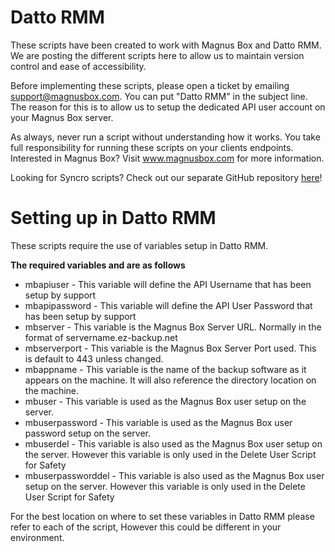 # Datto RMM

These scripts have been created to work with Magnus Box and Datto RMM. We are posting the different scripts here to allow us to maintain version control and ease of accessibility.

Before implementing these scripts, please open a ticket by emailing support@magnusbox.com. You can put "Datto RMM" in the subject line. The reason for this is to allow us to setup the dedicated API user account on your Magnus Box server.

As always, never run a script without understanding how it works. You take full responsibility for running these scripts on your clients endpoints.
Interested in Magnus Box? Visit www.magnusbox.com for more information.

Looking for Syncro scripts? Check out our separate GitHub repository <a href="https://github.com/MagnusBoxMike/Syncro-Rmm">here</a>!

# Setting up in Datto RMM

These scripts require the use of variables setup in Datto RMM.

<strong>The required variables and are as follows</strong>

- mbapiuser - This variable will define the API Username that has been setup by support
- mbapipassword - This variable will define the API User Password that has been setup by support
- mbserver - This variable is the Magnus Box Server URL. Normally in the format of servername.ez-backup.net
- mbserverport - This variable is the Magnus Box Server Port used. This is default to 443 unless changed.
- mbappname - This variable is the name of the backup software as it appears on the machine. It will also reference the directory location on the machine.
- mbuser - This variable is used as the Magnus Box user setup on the server. 
- mbuserpassword - This variable is used as the Magnus Box user password setup on the server.
- mbuserdel - This variable is also used as the Magnus Box user setup on the server. However this variable is only used in the Delete User Script for Safety
- mbuserpassworddel - This variable is also used as the Magnus Box user setup on the server. However this variable is only used in the Delete User Script for Safety

For the best location on where to set these variables in Datto RMM please refer to each of the script, However this could be different in your environment. 

<br><br>









